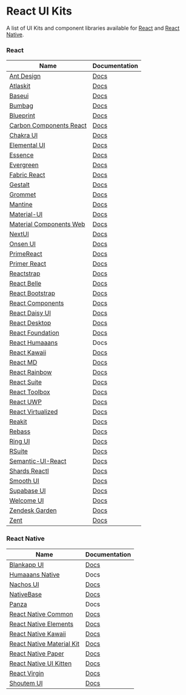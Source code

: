 # React UI Kits

A list of UI Kits and component libraries available for [React](https://reactjs.org/) and [React Native](https://reactnative.dev).

### React
| Name | Documentation |
| - | - |
| [Ant Design](https://github.com/ant-design/ant-design) | [Docs](https://ant.design) |
| [Atlaskit](https://bitbucket.org/atlassian/atlaskit-mk-2) | [Docs](https://atlaskit.atlassian.com) |
| [Baseui](https://github.com/uber-web/baseui) | [Docs](https://baseui.netlify.com/) |
| [Bumbag](https://github.com/bigbellies/bumbag) | [Docs](https://bumbag.io/) |
| [Blueprint](https://github.com/palantir/blueprint) | [Docs](https://blueprintjs.com) |
| [Carbon Components React](https://github.com/IBM/carbon-components-react) | [Docs](http://react.carbondesignsystem.com/) |
| [Chakra UI](https://github.com/chakra-ui/chakra-ui) | [Docs](https://chakra-ui.com) |
| [Elemental UI](https://github.com/elementalui/elemental) | [Docs](http://elemental-ui.com) |
| [Essence](https://github.com/Evo-Forge/Essence) | [Docs](http://getessence.io/) |
| [Evergreen](https://github.com/segmentio/evergreen) | [Docs](https://evergreen.surge.sh/) |
| [Fabric React](https://github.com/OfficeDev/office-ui-fabric-react) | [Docs](https://developer.microsoft.com/en-us/fabric) |
| [Gestalt](https://github.com/pinterest/gestalt) | [Docs](https://pinterest.github.io/gestalt) |
| [Grommet](https://github.com/grommet/grommet) | [Docs](https://grommet.io) |
| [Mantine](https://github.com/mantinedev/mantine)| [Docs](https://mantine.dev) |
| [Material-UI](https://github.com/mui-org/material-ui) | [Docs](http://www.material-ui.com/) |
| [Material Components Web](https://github.com/material-components/material-components-web/) | [Docs](https://material.io/develop/web/) |
| [NextUI](https://github.com/nextui-org/nextui) | [Docs](https://nextui.org/) |
| [Onsen UI](https://github.com/OnsenUI/OnsenUI) | [Docs](https://onsen.io/react/) |
| [PrimeReact](https://github.com/primefaces/primereact) | [Docs](https://www.primefaces.org/primereact) |
| [Primer React](https://github.com/primer/components) | [Docs](https://primer.style/components) |
| [Reactstrap](https://github.com/reactstrap/reactstrap) | [Docs](https://reactstrap.github.io/) |
| [React Belle](https://github.com/nikgraf/belle) | [Docs](http://nikgraf.github.io/belle/) |
| [React Bootstrap](https://github.com/react-bootstrap/react-bootstrap) | [Docs](https://react-bootstrap.netlify.com) |
| [React Components](https://github.com/Khan/react-components) | [Docs](http://khan.github.io/react-components/) |
| [React Daisy UI](https://github.com/daisyui/react-daisyui) | [Docs](http://react.daisyui.com) |
| [React Desktop](https://github.com/gabrielbull/react-desktop) | [Docs](http://reactdesktop.js.org/) |
| [React Foundation](https://github.com/digiaonline/react-foundation) | [Docs](https://react.foundation/) |
| [React Humaaans](https://github.com/jzarca01/react-humaaans) | Docs |
| [React Kawaii](https://github.com/miukimiu/react-kawaii) | [Docs](https://react-kawaii.now.sh/) |
| [React MD](https://github.com/mlaursen/react-md) | [Docs](https://react-md.mlaursen.com/) |
| [React Rainbow](https://github.com/nexxtway/react-rainbow) | [Docs](https://react-rainbow.web.app/) |
| [React Suite](https://github.com/rsuite/rsuite) | [Docs](https://rsuitejs.com/) |
| [React Toolbox](https://github.com/react-toolbox/react-toolbox/) | [Docs](http://react-toolbox.io/) |
| [React UWP](https://github.com/myxvisual/react-uwp) | [Docs](https://www.react-uwp.com/) |
| [React Virtualized](https://github.com/bvaughn/react-virtualized) | [Docs](http://www.reactvirtualized.com/) |
| [Reakit](https://github.com/reakit/reakit) | [Docs](https://reakit.io/) |
| [Rebass](https://github.com/rebassjs/rebass) | [Docs](https://rebassjs.org/) |
| [Ring UI](https://github.com/JetBrains/ring-ui) | [Docs](https://jetbrains.github.io/ring-ui/) |
| [RSuite](https://github.com/rsuite/rsuite) | [Docs](https://rsuitejs.com/en/) |
| [Semantic-UI-React](https://github.com/Semantic-Org/Semantic-UI-React) | [Docs](https://react.semantic-ui.com) |
| [Shards ReactI](https://github.com/designrevision/shards-react) | [Docs](https://designrevision.com/docs/shards-react/getting-started) |
| [Smooth UI](https://github.com/smooth-code/smooth-ui) | [Docs](https://smooth-ui.smooth-code.com) |
| [Supabase UI](https://github.com/supabase/ui) | [Docs](https://ui.supabase.com/) |
| [Welcome UI](https://github.com/WTTJ/welcome-ui)| [Docs](http://welcome-ui.com/) |
| [Zendesk Garden](https://github.com/zendeskgarden/react-components) | [Docs](https://zendeskgarden.github.io/react-components/) |
| [Zent](https://github.com/youzan/zent) | [Docs](https://youzan.github.io/zent/en/guides/install) |

### React Native
| Name | Documentation |
| - | - |
| [Blankapp UI](https://github.com/blankapp/ui) | [Docs](https://blankapp.org) |
| [Humaaans Native](https://github.com/jzarca01/humaaans-native) | Docs |
| [Nachos UI](https://github.com/nachos-ui/nachos-ui) | [Docs](https://avocode.com/nachos-ui/) |
| [NativeBase](https://github.com/GeekyAnts/NativeBase) | [Docs](https://nativebase.io/) |
| [Panza](https://github.com/panza-org/panza) | Docs |
| [React Native Common](https://github.com/rghorbani/react-native-common) | [Docs](https://rghorbani.github.io/react-native-common/) |
| [React Native Elements](https://github.com/react-native-training/react-native-elements) | [Docs](https://react-native-training.github.io/react-native-elements/) |
| [React Native Kawaii](https://github.com/miukimiu/react-kawaii) | [Docs](https://react-kawaii.vercel.app/) |
| [React Native Material Kit](https://github.com/xinthink/react-native-material-kit) | [Docs](http://xinthink.github.io/react-native-material-kit/) |
| [React Native Paper](https://github.com/callstack/react-native-paper) | [Docs](https://callstack.github.io/react-native-paper/) |
| [React Native UI Kitten](https://github.com/akveo/react-native-ui-kitten) | [Docs](https://akveo.github.io/react-native-ui-kitten/) |
| [React Virgin](https://github.com/Trixieapp/react-virgin) | [Docs](https://trixieapp.github.io/react-virgin/) |
| [Shoutem UI](https://github.com/shoutem/ui) | [Docs](http://shoutem.github.io/docs/ui-toolkit/introduction) |
